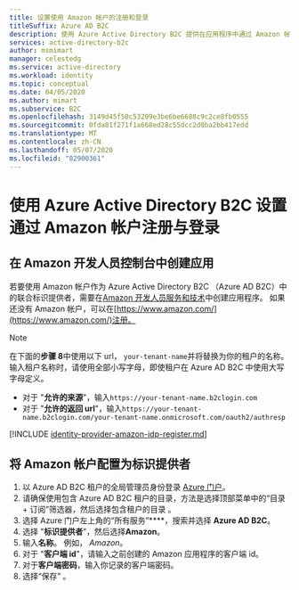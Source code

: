 ```yaml
---
title: 设置使用 Amazon 帐户的注册和登录
titleSuffix: Azure AD B2C
description: 使用 Azure Active Directory B2C 提供在应用程序中通过 Amazon 帐户注册与登录到客户的设置。
services: active-directory-b2c
author: msmimart
manager: celestedg
ms.service: active-directory
ms.workload: identity
ms.topic: conceptual
ms.date: 04/05/2020
ms.author: mimart
ms.subservice: B2C
ms.openlocfilehash: 3149d45f50c53209e3be6be6688c9c2ce8fb0555
ms.sourcegitcommit: 0fda81f271f1a668ed28c55dcc2d0ba2bb417edd
ms.translationtype: MT
ms.contentlocale: zh-CN
ms.lasthandoff: 05/07/2020
ms.locfileid: "82900361"
---
```

# <a name="set-up-sign-up-and-sign-in-with-an-amazon-account-using-azure-active-directory-b2c"></a>使用 Azure Active Directory B2C 设置通过 Amazon 帐户注册与登录

## <a name="create-an-app-in-the-amazon-developer-console"></a>在 Amazon 开发人员控制台中创建应用

若要使用 Amazon 帐户作为 Azure Active Directory B2C （Azure AD B2C）中的联合标识提供者，需要在[Amazon 开发人员服务和技术](https://developer.amazon.com)中创建应用程序。 如果还没有 Amazon 帐户，可以在[https://www.amazon.com/](https://www.amazon.com/)注册。

> [!NOTE]  
> 在下面的**步骤 8**中使用以下 url， `your-tenant-name`并将替换为你的租户的名称。 输入租户名称时，请使用全部小写字母，即使租户在 Azure AD B2C 中使用大写字母定义。
> - 对于 "**允许的来源**"，输入`https://your-tenant-name.b2clogin.com` 
> - 对于 "**允许的返回 url**"，输入`https://your-tenant-name.b2clogin.com/your-tenant-name.onmicrosoft.com/oauth2/authresp`

[!INCLUDE [identity-provider-amazon-idp-register.md](../../includes/identity-provider-amazon-idp-register.md)]

## <a name="configure-an-amazon-account-as-an-identity-provider"></a>将 Amazon 帐户配置为标识提供者

1. 以 Azure AD B2C 租户的全局管理员身份登录 [Azure 门户](https://portal.azure.com/)。
1. 请确保使用包含 Azure AD B2C 租户的目录，方法是选择顶部菜单中的“目录 + 订阅”筛选器，然后选择包含租户的目录  。
1. 选择 Azure 门户左上角的“所有服务”****，搜索并选择 **Azure AD B2C**。
1. 选择 "**标识提供者**"，然后选择**Amazon**。
1. 输入**名称**。 例如， *Amazon*。
1. 对于 "**客户端 id**"，请输入之前创建的 Amazon 应用程序的客户端 id。
1. 对于**客户端密码**，输入你记录的客户端密码。
1. 选择“保存”  。
